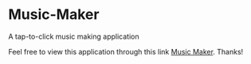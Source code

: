 # Music-Maker
A tap-to-click music making application 

Feel free to view this application through this link [Music Maker](https://bjornowalker.github.io/Music-Maker/). Thanks!
